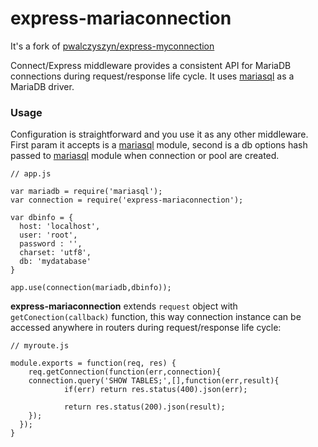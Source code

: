 express-mariaconnection
============

It's a fork of [pwalczyszyn/express-myconnection](https://github.com/pwalczyszyn/express-myconnection)

Connect/Express middleware provides a consistent API for MariaDB connections during request/response life cycle. It uses [mariasql](https://github.com/mscdex/node-mariasql) as a MariaDB driver.

### Usage

Configuration is straightforward and you use it as any other middleware. First param it accepts is a  [mariasql](https://github.com/mscdex/node-mariasql) module, second is a db options hash passed to [mariasql](https://github.com/mscdex/node-mariasql) module when connection or pool are created.

    // app.js

    var mariadb = require('mariasql');
    var connection = require('express-mariaconnection');

    var dbinfo = {
      host: 'localhost',
      user: 'root',
      password : '',
      charset: 'utf8',
      db: 'mydatabase'
    }

    app.use(connection(mariadb,dbinfo));

**express-mariaconnection** extends `request` object with `getConection(callback)` function, this way connection instance can be accessed anywhere in routers during request/response life cycle:

    // myroute.js

    module.exports = function(req, res) {
    	req.getConnection(function(err,connection){
        connection.query('SHOW TABLES;',[],function(err,result){
    			if(err) return res.status(400).json(err);

    			return res.status(200).json(result);
        });
      });
    }
